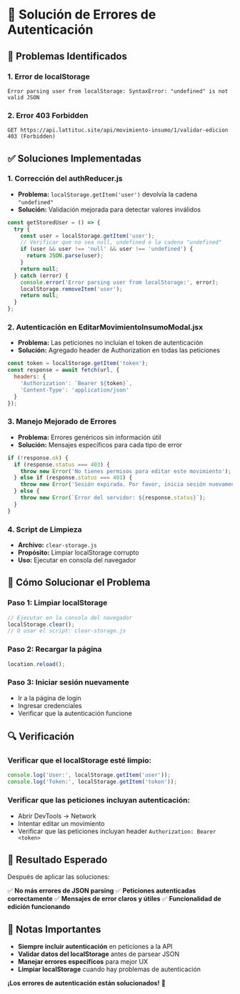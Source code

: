 # 🔧 Solución de Errores de Autenticación

## 🐛 Problemas Identificados

### 1. Error de localStorage
```
Error parsing user from localStorage: SyntaxError: "undefined" is not valid JSON
```

### 2. Error 403 Forbidden
```
GET https://api.lattituc.site/api/movimiento-insumo/1/validar-edicion 403 (Forbidden)
```

## ✅ Soluciones Implementadas

### 1. **Corrección del authReducer.js**
- **Problema:** `localStorage.getItem('user')` devolvía la cadena `"undefined"`
- **Solución:** Validación mejorada para detectar valores inválidos

```javascript
const getStoredUser = () => {
  try {
    const user = localStorage.getItem('user');
    // Verificar que no sea null, undefined o la cadena "undefined"
    if (user && user !== 'null' && user !== 'undefined') {
      return JSON.parse(user);
    }
    return null;
  } catch (error) {
    console.error('Error parsing user from localStorage:', error);
    localStorage.removeItem('user');
    return null;
  }
};
```

### 2. **Autenticación en EditarMovimientoInsumoModal.jsx**
- **Problema:** Las peticiones no incluían el token de autenticación
- **Solución:** Agregado header de Authorization en todas las peticiones

```javascript
const token = localStorage.getItem('token');
const response = await fetch(url, {
  headers: {
    'Authorization': `Bearer ${token}`,
    'Content-Type': 'application/json'
  }
});
```

### 3. **Manejo Mejorado de Errores**
- **Problema:** Errores genéricos sin información útil
- **Solución:** Mensajes específicos para cada tipo de error

```javascript
if (!response.ok) {
  if (response.status === 403) {
    throw new Error('No tienes permisos para editar este movimiento');
  } else if (response.status === 401) {
    throw new Error('Sesión expirada. Por favor, inicia sesión nuevamente');
  } else {
    throw new Error(`Error del servidor: ${response.status}`);
  }
}
```

### 4. **Script de Limpieza**
- **Archivo:** `clear-storage.js`
- **Propósito:** Limpiar localStorage corrupto
- **Uso:** Ejecutar en consola del navegador

## 🚀 Cómo Solucionar el Problema

### Paso 1: Limpiar localStorage
```javascript
// Ejecutar en la consola del navegador
localStorage.clear();
// O usar el script: clear-storage.js
```

### Paso 2: Recargar la página
```javascript
location.reload();
```

### Paso 3: Iniciar sesión nuevamente
- Ir a la página de login
- Ingresar credenciales
- Verificar que la autenticación funcione

## 🔍 Verificación

### Verificar que el localStorage esté limpio:
```javascript
console.log('User:', localStorage.getItem('user'));
console.log('Token:', localStorage.getItem('token'));
```

### Verificar que las peticiones incluyan autenticación:
- Abrir DevTools → Network
- Intentar editar un movimiento
- Verificar que las peticiones incluyan header `Authorization: Bearer <token>`

## 🎯 Resultado Esperado

Después de aplicar las soluciones:

✅ **No más errores de JSON parsing**
✅ **Peticiones autenticadas correctamente**
✅ **Mensajes de error claros y útiles**
✅ **Funcionalidad de edición funcionando**

## 📝 Notas Importantes

- **Siempre incluir autenticación** en peticiones a la API
- **Validar datos del localStorage** antes de parsear JSON
- **Manejar errores específicos** para mejor UX
- **Limpiar localStorage** cuando hay problemas de autenticación

**¡Los errores de autenticación están solucionados!** 🎉
